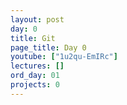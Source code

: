```yaml
---
layout: post
day: 0 
title: Git
page_title: Day 0 
youtube: ["1u2qu-EmIRc"]
lectures: []
ord_day: 01
projects: 0
---
```

